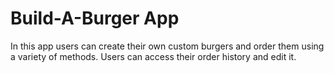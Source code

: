 # Build-A-Burger App

In this app users can create their own custom burgers and order them using a variety of methods. 
Users can access their order history and edit it.